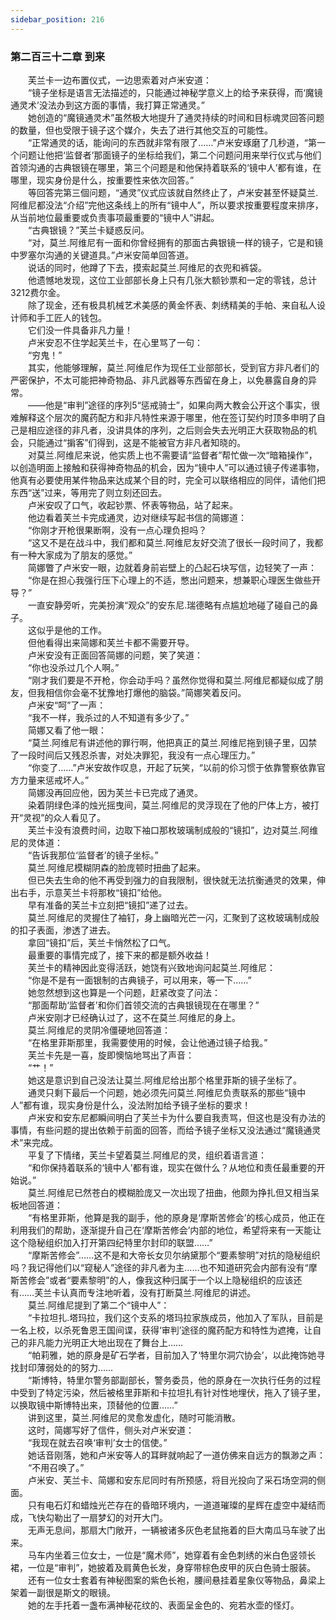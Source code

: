```yaml
---
sidebar_position: 216
---
```

### 第二百三十二章 到来  


　　芙兰卡一边布置仪式，一边思索着对卢米安道：  
　　“镜子坐标是语言无法描述的，只能通过神秘学意义上的给予来获得，而‘魔镜通灵术’没法办到这方面的事情，我打算正常通灵。”  
　　她创造的“魔镜通灵术”虽然极大地提升了通灵持续的时间和目标魂灵回答问题的数量，但也受限于镜子这个媒介，失去了进行其他交互的可能性。  
　　“正常通灵的话，能询问的东西就非常有限了……”卢米安琢磨了几秒道，“第一个问题让他把‘监督者’那面镜子的坐标给我们，第二个问题问用来举行仪式与他们首领沟通的古典银镜在哪里，第三个问题是和他保持着联系的‘镜中人’都有谁，在哪里，现实身份是什么，按重要性来依次回答。”  
　　等回答完第三個问题，“通灵”仪式应该就自然终止了，卢米安甚至怀疑莫兰.阿维尼都没法“介绍”完他这条线上的所有“镜中人”，所以要求按重要程度来排序，从当前地位最重要或负责事项最重要的“镜中人”讲起。  
　　“古典银镜？”芙兰卡疑惑反问。  
　　“对，莫兰.阿维尼有一面和你曾经拥有的那面古典银镜一样的镜子，它是和镜中罗塞尔沟通的关键道具。”卢米安简单回答道。  
　　说话的同时，他蹲了下去，摸索起莫兰.阿维尼的衣兜和裤袋。  
　　他遗憾地发现，这位工业部部长身上只有几张大额钞票和一定的零钱，总计3212费尔金。  
　　除了现金，还有极具机械艺术美感的黄金怀表、刺绣精美的手帕、来自私人设计师和手工匠人的钱包。  
　　它们没一件具备非凡力量！  
　　卢米安忍不住学起芙兰卡，在心里骂了一句：  
　　“穷鬼！”  
　　其实，他能够理解，莫兰.阿维尼作为现任工业部部长，受到官方非凡者们的严密保护，不太可能把神奇物品、非凡武器等东西留在身上，以免暴露自身的异常。  
　　——他是“审判”途径的序列5“惩戒骑士”，如果向两大教会公开这个事实，很难解释这个层次的魔药配方和非凡特性来源于哪里，他在签订契约时顶多申明了自己是相应途径的非凡者，没讲具体的序列，之后则会失去光明正大获取物品的机会，只能通过“掮客”们得到，这是不能被官方非凡者知晓的。  
　　对莫兰.阿维尼来说，他实质上也不需要请“监督者”帮忙做一次“暗箱操作”，以创造明面上接触和获得神奇物品的机会，因为“镜中人”可以通过镜子传递事物，他真有必要使用某件物品来达成某个目的时，完全可以联络相应的同伴，请他们把东西“送”过来，等用完了则立刻还回去。  
　　卢米安叹了口气，收起钞票、怀表等物品，站了起来。  
　　他边看着芙兰卡完成通灵，边对继续写起书信的简娜道：  
　　“你刚才开枪很果断啊，没有一点心理负担吗？  
　　“这又不是在战斗中，我们都和莫兰.阿维尼友好交流了很长一段时间了，我都有一种大家成为了朋友的感觉。”  
　　简娜瞥了卢米安一眼，边就着身前岩壁上的凸起石块写信，边轻笑了一声：  
　　“你是在担心我强行压下心理上的不适，憋出问题来，想兼职心理医生做些开导？”  
　　一直安静旁听，完美扮演“观众”的安东尼.瑞德略有点尴尬地碰了碰自己的鼻子。  
　　这似乎是他的工作。  
　　但他看得出来简娜和芙兰卡都不需要开导。  
　　卢米安没有正面回答简娜的问题，笑了笑道：  
　　“你也没杀过几个人啊。”  
　　“刚才我们要是不开枪，你会动手吗？虽然你觉得和莫兰.阿维尼都疑似成了朋友，但我相信你会毫不犹豫地打爆他的脑袋。”简娜笑着反问。  
　　卢米安“呵”了一声：  
　　“我不一样，我杀过的人不知道有多少了。”  
　　简娜又看了他一眼：  
　　“莫兰.阿维尼有讲述他的罪行啊，他把真正的莫兰.阿维尼拖到镜子里，囚禁了一段时间后又残忍杀害，对处决罪犯，我没有一点心理压力。”  
　　“你变了……”卢米安故作叹息，开起了玩笑，“以前的伱习惯于依靠警察依靠官方力量来惩戒坏人。”  
　　简娜没再回应他，因为芙兰卡已完成了通灵。  
　　染着阴绿色泽的烛光摇曳间，莫兰.阿维尼的灵浮现在了他的尸体上方，被打开“灵视”的众人看见了。  
　　芙兰卡没有浪费时间，边取下袖口那枚玻璃制成般的“镜扣”，边对莫兰.阿维尼的灵体道：  
　　“告诉我那位‘监督者’的镜子坐标。”  
　　莫兰.阿维尼模糊阴森的脸庞顿时扭曲了起来。  
　　但已失去生命的他不再受到强力的自我限制，很快就无法抗衡通灵的效果，伸出右手，示意芙兰卡将那枚“镜扣”给他。  
　　早有准备的芙兰卡立刻把“镜扣”递了过去。  
　　莫兰.阿维尼的灵握住了袖钉，身上幽暗光芒一闪，汇聚到了这枚玻璃制成般的扣子表面，渗透了进去。  
　　拿回“镜扣”后，芙兰卡悄然松了口气。  
　　最重要的事情完成了，接下来的都是额外收益！  
　　芙兰卡的精神因此变得活跃，她饶有兴致地询问起莫兰.阿维尼：  
　　“你是不是有一面银制的古典镜子，可以用来，等一下……”  
　　她忽然想到这也算是一个问题，赶紧改变了问法：  
　　“那面帮助‘监督者’和你们首领交流的古典银镜现在在哪里？”  
　　卢米安刚才已经确认过了，这不在莫兰.阿维尼的身上。  
　　莫兰.阿维尼的灵阴冷僵硬地回答道：  
　　“在格里菲斯那里，我需要使用的时候，会让他通过镜子给我。”  
　　芙兰卡先是一喜，旋即懊恼地骂出了声音：  
　　“艹！”  
　　她这是意识到自己没法让莫兰.阿维尼给出那个格里菲斯的镜子坐标了。  
　　通灵只剩下最后一个问题，她必须先问莫兰.阿维尼负责联系的那些“镜中人”都有谁，现实身份是什么，没法附加给予镜子坐标的要求！  
　　卢米安和安东尼都瞬间明白了芙兰卡为什么要自我责骂，但这也是没有办法的事情，有些问题的提出依赖于前面的回答，而给予镜子坐标又没法通过“魔镜通灵术”来完成。  
　　平复了下情绪，芙兰卡望着莫兰.阿维尼的灵，组织着语言道：  
　　“和你保持着联系的‘镜中人’都有谁，现实在做什么？从地位和责任最重要的开始说。”  
　　莫兰.阿维尼已然苍白的模糊脸庞又一次出现了扭曲，他颇为挣扎但又相当呆板地回答道：  
　　“有格里菲斯，他算是我的副手，他的原身是‘摩斯苦修会’的核心成员，他正在利用我们的帮助，逐渐提升自己在‘摩斯苦修会’内部的地位，希望将来有一天能让这个隐秘组织加入打开第四纪特里尔封印的联盟……”  
　　“摩斯苦修会”……这不是和大帝长女贝尔纳黛那个“要素黎明”对抗的隐秘组织吗？我记得他们以“窥秘人”途径的非凡者为主……也不知道研究会内部有没有“摩斯苦修会”或者“要素黎明”的人，像我这种归属于一个以上隐秘组织的应该还有……芙兰卡认真而专注地听着，没有打断莫兰.阿维尼的讲述。  
　　莫兰.阿维尼提到了第二个“镜中人”：  
　　“卡拉坦扎.塔玛拉，我们这个支系的塔玛拉家族成员，他加入了军队，目前是一名上校，以杀死鲁恩王国间谍，获得‘审判’途径的魔药配方和特性为遮掩，让自己的非凡能力光明正大地出现在了舞台上……  
　　“帕莉雅，她的原身是矿石学者，目前加入了‘特里尔洞穴协会’，以此掩饰她寻找封印薄弱处的的努力……  
　　“斯博特，特里尔警务部副部长，警务委员，他的原身在一次执行任务的过程中受到了特定污染，然后被格里菲斯和卡拉坦扎有针对性地埋伏，拖入了镜子里，以换取镜中斯博特出来，顶替他的位置……”  
　　讲到这里，莫兰.阿维尼的灵愈发虚化，随时可能消散。  
　　这时，简娜写好了信件，侧头对卢米安道：  
　　“我现在就去召唤‘审判’女士的信使。”  
　　她话音刚落，她和卢米安等人的耳畔就响起了一道仿佛来自远方的飘渺之声：  
　　“不用召唤了。”  
　　卢米安、芙兰卡、简娜和安东尼同时有所预感，将目光投向了采石场空洞的侧面。  
　　只有电石灯和蜡烛光芒存在的昏暗环境内，一道道璀璨的星辉在虚空中凝结而成，飞快勾勒出了一扇梦幻的对开大门。  
　　无声无息间，那扇大门敞开，一辆被诸多灰色老鼠拖着的巨大南瓜马车驶了出来。  
　　马车内坐着三位女士，一位是“魔术师”，她穿着有金色刺绣的米白色竖领长裙，一位是“审判”，她披着及肩黄色长发，身穿带棕色皮甲的灰白色骑士服装。  
　　还有一位女士套着有神秘图案的紫色长袍，腰间悬挂着星象仪等物品，鼻梁上架着一副很是斯文的眼镜。  
　　她的左手托着一盏布满神秘花纹的、表面呈金色的、宛若水壶的怪灯。  
